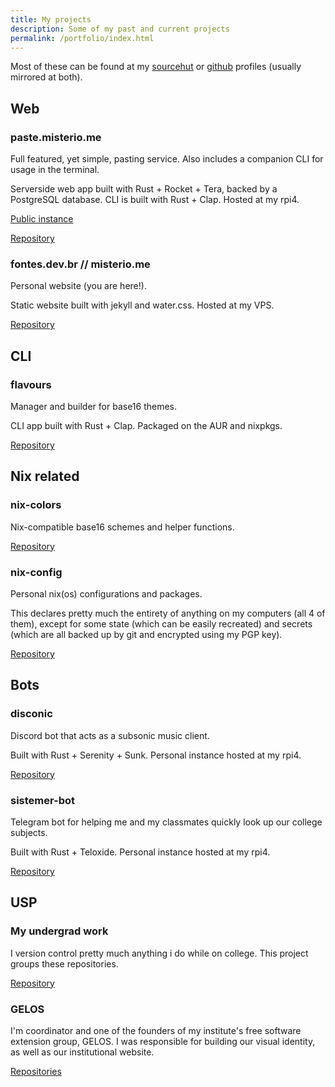 ```yaml
---
title: My projects
description: Some of my past and current projects
permalink: /portfolio/index.html
---
```


Most of these can be found at my [sourcehut](https://sr.ht/~misterio) or [github](https://github.com/misterio77) profiles (usually mirrored at both).

## Web

### paste.misterio.me
Full featured, yet simple, pasting service. Also includes a companion CLI for usage in the terminal.

Serverside web app built with Rust + Rocket + Tera, backed by a PostgreSQL database. CLI is built with Rust + Clap. Hosted at my rpi4.

[Public instance](https://paste.misterio.me)

[Repository](https://sr.ht/~misterio/paste.misterio.me)

### fontes.dev.br // misterio.me
Personal website (you are here!).

Static website built with jekyll and water.css. Hosted at my VPS.

[Repository](https://sr.ht/~misterio/website)

## CLI

### flavours
Manager and builder for base16 themes.

CLI app built with Rust + Clap. Packaged on the AUR and nixpkgs.

[Repository](https://github.com/misterio77/flavours)

## Nix related

### nix-colors
Nix-compatible base16 schemes and helper functions.

[Repository](https://github.com/misterio77/nix-colors)

### nix-config
Personal nix(os) configurations and packages.

This declares pretty much the entirety of anything on my computers (all 4 of them), except for some state (which can be easily recreated) and secrets (which are all backed up by git and encrypted using my PGP key).

[Repository](https://sr.ht/~misterio/nix-config)

## Bots

### disconic
Discord bot that acts as a subsonic music client.

Built with Rust + Serenity + Sunk. Personal instance hosted at my rpi4.

[Repository](https://sr.ht/~misterio/disconic)

### sistemer-bot
Telegram bot for helping me and my classmates quickly look up our college subjects.

Built with Rust + Teloxide. Personal instance hosted at my rpi4.

[Repository](https://github.com/misterio77/sistemer-bot)

## USP

### My undergrad work
I version control pretty much anything i do while on college. This project groups these repositories.

[Repository](https://sr.ht/~misterio/bsi)

### GELOS
I'm coordinator and one of the founders of my institute's free software extension group, GELOS. I was responsible for building our visual identity, as well as our institutional website.

[Repositories](https://gitlab.com/gelos-usp)
